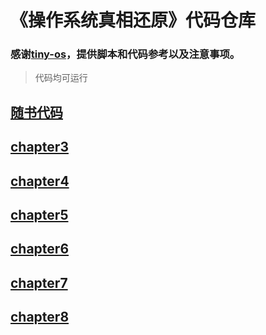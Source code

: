 # 《操作系统真相还原》代码仓库

### 感谢[tiny-os](https://github.com/seaswalker/tiny-os.git)，提供脚本和代码参考以及注意事项。

> 代码均可运行

## [随书代码](./elephant)

## [chapter3](./chapter3)

## [chapter4](./chapter4)

## [chapter5](./chapter5)

## [chapter6](./chapter6)

## [chapter7](./chapter7)

## [chapter8](./chapter8)
